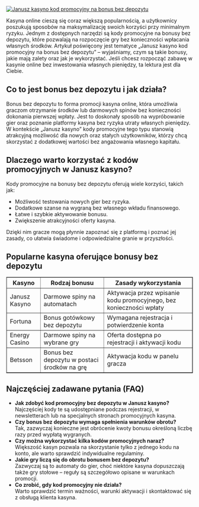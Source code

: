 [![Janusz kasyno kod promocyjny na bonus bez depozytu](https://123-caf.pages.dev/gitsignup.png)](https://vrmoo.ru/Bt82HjjY)

<p>Kasyna online cieszą się coraz większą popularnością, a użytkownicy poszukują sposobów na maksymalizację swoich korzyści przy minimalnym ryzyku. Jednym z dostępnych narzędzi są kody promocyjne na bonusy bez depozytu, które pozwalają na rozpoczęcie gry bez konieczności wpłacania własnych środków. Artykuł poświęcony jest tematyce „Janusz kasyno kod promocyjny na bonus bez depozytu” – wyjaśniamy, czym są takie bonusy, jakie mają zalety oraz jak je wykorzystać. Jeśli chcesz rozpocząć zabawę w kasynie online bez inwestowania własnych pieniędzy, ta lektura jest dla Ciebie.</p>  <h2>Co to jest bonus bez depozytu i jak działa?</h2> <p>Bonus bez depozytu to forma promocji kasyna online, która umożliwia graczom otrzymanie środków lub darmowych spinów bez konieczności dokonania pierwszej wpłaty. Jest to doskonały sposób na wypróbowanie gier oraz poznanie platformy kasyna bez ryzyka utraty własnych pieniędzy. W kontekście „Janusz kasyno” kody promocyjne tego typu stanowią atrakcyjną możliwość dla nowych oraz stałych użytkowników, którzy chcą skorzystać z dodatkowej wartości bez angażowania własnego kapitału.</p>  <h2>Dlaczego warto korzystać z kodów promocyjnych w Janusz kasyno?</h2> <p>Kody promocyjne na bonusy bez depozytu oferują wiele korzyści, takich jak:</p> <ul>   <li>Możliwość testowania nowych gier bez ryzyka.</li>   <li>Dodatkowe szanse na wygraną bez własnego wkładu finansowego.</li>   <li>Łatwe i szybkie aktywowanie bonusu.</li>   <li>Zwiększenie atrakcyjności oferty kasyna.</li> </ul> <p>Dzięki nim gracze mogą płynnie zapoznać się z platformą i poznać jej zasady, co ułatwia świadome i odpowiedzialne granie w przyszłości.</p>  <h2>Popularne kasyna oferujące bonusy bez depozytu</h2> <table border="1" cellpadding="8" cellspacing="0">   <thead>     <tr>       <th>Kasyno</th>       <th>Rodzaj bonusu</th>       <th>Zasady wykorzystania</th>     </tr>   </thead>   <tbody>     <tr>       <td>Janusz Kasyno</td>       <td>Darmowe spiny na automatach</td>       <td>Aktywacja przez wpisanie kodu promocyjnego, bez konieczności wpłaty</td>     </tr>     <tr>       <td>Fortuna</td>       <td>Bonus gotówkowy bez depozytu</td>       <td>Wymagana rejestracja i potwierdzenie konta</td>     </tr>     <tr>       <td>Energy Casino</td>       <td>Darmowe spiny na wybrane gry</td>       <td>Oferta dostępna po rejestracji i aktywacji kodu</td>     </tr>     <tr>       <td>Betsson</td>       <td>Bonus bez depozytu w postaci środków na grę</td>       <td>Aktywacja kodu w panelu gracza</td>     </tr>   </tbody> </table>  <h2>Najczęściej zadawane pytania (FAQ)</h2> <ul>   <li><strong>Jak zdobyć kod promocyjny bez depozytu w Janusz kasyno?</strong><br>Najczęściej kody te są udostępniane podczas rejestracji, w newsletterach lub na specjalnych stronach promocyjnych kasyna.</li>   <li><strong>Czy bonus bez depozytu wymaga spełnienia warunków obrotu?</strong><br>Tak, zazwyczaj konieczne jest obrócenie kwoty bonusu określoną liczbę razy przed wypłatą wygranych.</li>   <li><strong>Czy można wykorzystać kilka kodów promocyjnych naraz?</strong><br>Większość kasyn pozwala na skorzystanie tylko z jednego kodu na konto, ale warto sprawdzić indywidualne regulaminy.</li>   <li><strong>Jakie gry liczą się do obrotu bonusem bez depozytu?</strong><br>Zazwyczaj są to automaty do gier, choć niektóre kasyna dopuszczają także gry stołowe – reguły są szczegółowo opisane w warunkach promocji.</li>   <li><strong>Co zrobić, gdy kod promocyjny nie działa?</strong><br>Warto sprawdzić termin ważności, warunki aktywacji i skontaktować się z obsługą klienta kasyna.</li> </ul>